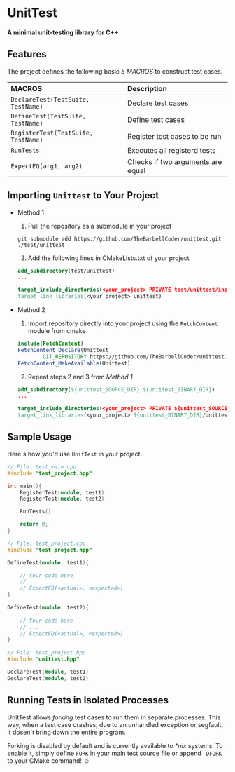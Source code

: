 # UnitTest

__A minimal unit-testing library for C++__ 

## Features

The project defines the following basic *5 MACROS* to construct test cases.

| MACROS | Description |
| :---- | :---- |
| `DeclareTest(TestSuite, TestName)` | Declare test cases |
| `DefineTest(TestSuite, TestName)` | Define test cases |
| `RegisterTest(TestSuite, TestName)` | Register test cases to be run |
| `RunTests` | Executes all registerd tests |
| `ExpectEQ(arg1, arg2)` | Checks if two arguments are equal |

## Importing `Unittest` to Your Project

- Method 1 
    1. Pull the repository as a submodule in your project
    ```git
    git submodule add https://github.com/TheBarbellCoder/unittest.git ./test/unittest
    ```
    2. Add the following lines in CMakeLists.txt of your project
    ```cmake
    add_subdirectory(test/unittest)
    ...

    target_include_directories(<your_project> PRIVATE test/unittest/includes)
    target_link_libraries(<your_project> unittest)
    ```

- Method 2
    1. Import repository directly into your project using the `FetchContent` module from cmake
    ```cmake
    include(FetchContent)
    FetchContent_Declare(Unittest 
            GIT_REPOSITORY https://github.com/TheBarbellCoder/unittest.git)
    FetchContent_MakeAvailable(Unittest)
    ```
    2. Repeat steps 2 and 3 from _Method 1_
    ```cmake
    add_subdirectory(${unittest_SOURCE_DIR} ${uniitest_BINARY_DIR})
    ...

    target_include_directories(<your_project> PRIVATE ${unittest_SOURCE_DIR}/includes)
    target_link_libraries(<your_project> ${unittest_BINARY_DIR}/unittest)
    ```

## Sample Usage

Here's how you'd use `UnitTest` in your project.
```cpp
// File: test_main.cpp
#include "test_project.hpp"

int main(){
    RegisterTest(module, test1)
    RegisterTest(module, test2)

    RunTests()

    return 0;
}
```
```cpp
// File: test_project.cpp
#include "test_project.hpp"

DefineTest(module, test1){

    // Your code here
    // ...
    // ExpectEQ(<actual>, <expected>)
}

DefineTest(module, test2){
    
    // Your code here
    // ...
    // ExpectEQ(<actual>, <expected>)
}
```
```cpp
// File: test_project.hpp
#include "unittest.hpp"

DeclareTest(module, test1)
DeclareTest(module, test2)
```

## Running Tests in Isolated Processes

UnitTest allows *forking* test cases to run them in separate processes. This way, when a test case crashes, due to an unhandled exception or segfault, it dosen't bring down the entire program.

Forking is disabled by default and is currently available to _*nix_ systems. To enable it, simply define `FORK` in your main test source file or append `-DFORK` to your CMake command! :relaxed:
